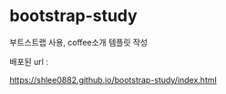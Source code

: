 # bootstrap-study
부트스트랩 사용, coffee소개 템플릿 작성

배포된 url :

https://shlee0882.github.io/bootstrap-study/index.html
